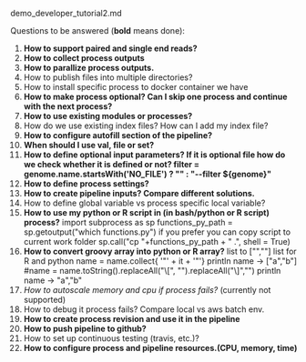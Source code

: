 demo_developer_tutorial2.md

Questions to be answered (**bold** means done):
1. **How to support paired and single end reads?**
2. **How to collect process outputs**
3. **How to parallize process outputs.**
4. How to publish files into multiple directories?
5. How to install specific process to docker container we have
6. **How to make process optional? Can I skip one process and continue with the next process?**
7. **How to use existing modules or processes?**
8. How do we use existing index files? How can I add my index file?
9. **How to configure autofill section of the pipeline?**
10. **When should I use val, file or set?**
11. **How to define optional input parameters? If it is optional file how do we check whether it is defined or not?
    filter = genome.name.startsWith('NO_FILE') ? "" : "--filter ${genome}"**
12. **How to define process settings?**
13. **How to create pipeline inputs? Compare different solutions.**
14. How to define global variable vs process specific local variable?
15. **How to use my python or R script in (in bash/python or R script) process?**
    import subprocess as sp
    functions_py_path = sp.getoutput("which functions.py")
    if you prefer you can copy script to current work folder
    sp.call("cp "+functions_py_path + " .", shell = True)
16. **How to convert groovy array into python or R array?**
    list to ["",""] list for R and python
    name = name.collect{ '"' + it + '"'}
    println name -> ["a","b"]
    #name = name.toString().replaceAll("\\[", "").replaceAll("\\]","")
    println name -> "a","b"
17. _How to autoscale memory and cpu if process fails?_ (currently not supported)
18. How to debug it process fails? Compare local vs aws batch env.
19. **How to create process revision and use it in the pipeline**
20. **How to push pipeline to github?**
21. How to set up continuous testing (travis, etc.)?
22. **How to configure process and pipeline resources.(CPU, memory, time)**
